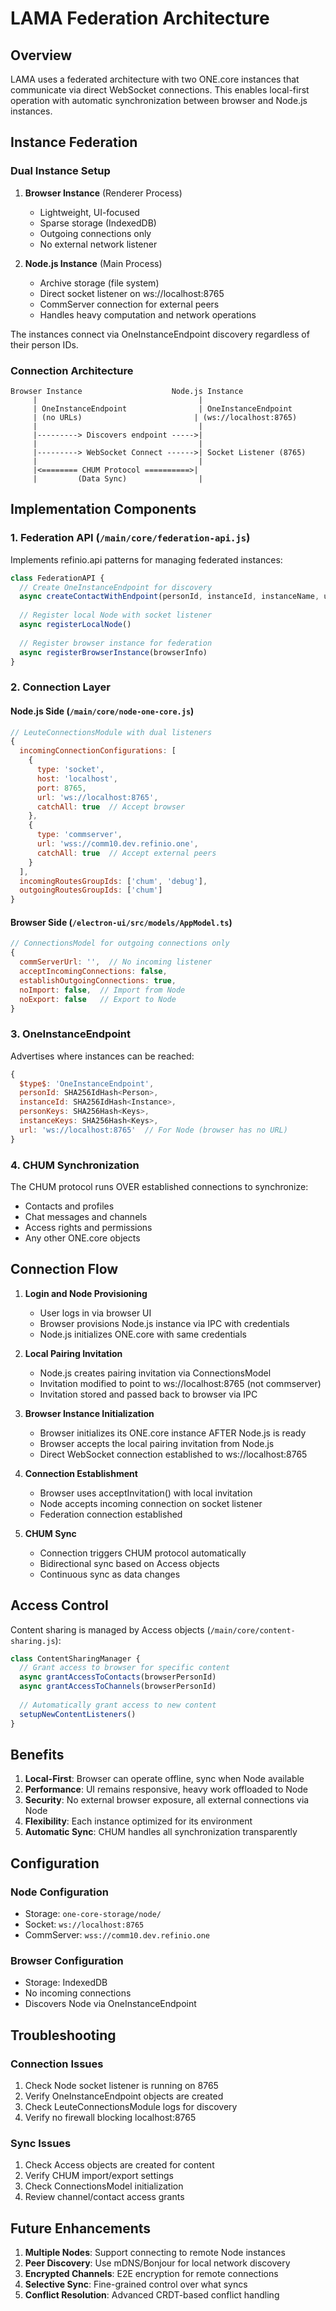 # LAMA Federation Architecture

## Overview

LAMA uses a federated architecture with two ONE.core instances that communicate via direct WebSocket connections. This enables local-first operation with automatic synchronization between browser and Node.js instances.

## Instance Federation

### Dual Instance Setup

1. **Browser Instance** (Renderer Process)
   - Lightweight, UI-focused
   - Sparse storage (IndexedDB)
   - Outgoing connections only
   - No external network listener

2. **Node.js Instance** (Main Process)
   - Archive storage (file system)
   - Direct socket listener on ws://localhost:8765
   - CommServer connection for external peers
   - Handles heavy computation and network operations

The instances connect via OneInstanceEndpoint discovery regardless of their person IDs.

### Connection Architecture

```
Browser Instance                    Node.js Instance
     |                                    |
     | OneInstanceEndpoint                | OneInstanceEndpoint
     | (no URLs)                         | (ws://localhost:8765)
     |                                    |
     |---------> Discovers endpoint ----->|
     |                                    |
     |---------> WebSocket Connect ------>| Socket Listener (8765)
     |                                    |
     |<======== CHUM Protocol ==========>|
     |         (Data Sync)                |
```

## Implementation Components

### 1. Federation API (`/main/core/federation-api.js`)

Implements refinio.api patterns for managing federated instances:

```javascript
class FederationAPI {
  // Create OneInstanceEndpoint for discovery
  async createContactWithEndpoint(personId, instanceId, instanceName, urls)
  
  // Register local Node with socket listener
  async registerLocalNode()
  
  // Register browser instance for federation
  async registerBrowserInstance(browserInfo)
}
```

### 2. Connection Layer

#### Node.js Side (`/main/core/node-one-core.js`)

```javascript
// LeuteConnectionsModule with dual listeners
{
  incomingConnectionConfigurations: [
    {
      type: 'socket',
      host: 'localhost',
      port: 8765,
      url: 'ws://localhost:8765',
      catchAll: true  // Accept browser
    },
    {
      type: 'commserver',
      url: 'wss://comm10.dev.refinio.one',
      catchAll: true  // Accept external peers
    }
  ],
  incomingRoutesGroupIds: ['chum', 'debug'],
  outgoingRoutesGroupIds: ['chum']
}
```

#### Browser Side (`/electron-ui/src/models/AppModel.ts`)

```javascript
// ConnectionsModel for outgoing connections only
{
  commServerUrl: '',  // No incoming listener
  acceptIncomingConnections: false,
  establishOutgoingConnections: true,
  noImport: false,  // Import from Node
  noExport: false   // Export to Node  
}
```

### 3. OneInstanceEndpoint

Advertises where instances can be reached:

```javascript
{
  $type$: 'OneInstanceEndpoint',
  personId: SHA256IdHash<Person>,
  instanceId: SHA256IdHash<Instance>,
  personKeys: SHA256Hash<Keys>,
  instanceKeys: SHA256Hash<Keys>,
  url: 'ws://localhost:8765'  // For Node (browser has no URL)
}
```

### 4. CHUM Synchronization

The CHUM protocol runs OVER established connections to synchronize:
- Contacts and profiles
- Chat messages and channels
- Access rights and permissions
- Any other ONE.core objects

## Connection Flow

1. **Login and Node Provisioning**
   - User logs in via browser UI
   - Browser provisions Node.js instance via IPC with credentials
   - Node.js initializes ONE.core with same credentials

2. **Local Pairing Invitation**
   - Node.js creates pairing invitation via ConnectionsModel
   - Invitation modified to point to ws://localhost:8765 (not commserver)
   - Invitation stored and passed back to browser via IPC

3. **Browser Instance Initialization**
   - Browser initializes its ONE.core instance AFTER Node.js is ready
   - Browser accepts the local pairing invitation from Node.js
   - Direct WebSocket connection established to ws://localhost:8765

4. **Connection Establishment**
   - Browser uses acceptInvitation() with local invitation
   - Node accepts incoming connection on socket listener
   - Federation connection established

5. **CHUM Sync**
   - Connection triggers CHUM protocol automatically
   - Bidirectional sync based on Access objects
   - Continuous sync as data changes

## Access Control

Content sharing is managed by Access objects (`/main/core/content-sharing.js`):

```javascript
class ContentSharingManager {
  // Grant access to browser for specific content
  async grantAccessToContacts(browserPersonId)
  async grantAccessToChannels(browserPersonId)
  
  // Automatically grant access to new content
  setupNewContentListeners()
}
```

## Benefits

1. **Local-First**: Browser can operate offline, sync when Node available
2. **Performance**: UI remains responsive, heavy work offloaded to Node
3. **Security**: No external browser exposure, all external connections via Node
4. **Flexibility**: Each instance optimized for its environment
5. **Automatic Sync**: CHUM handles all synchronization transparently

## Configuration

### Node Configuration
- Storage: `one-core-storage/node/`
- Socket: `ws://localhost:8765`
- CommServer: `wss://comm10.dev.refinio.one`

### Browser Configuration  
- Storage: IndexedDB
- No incoming connections
- Discovers Node via OneInstanceEndpoint

## Troubleshooting

### Connection Issues
1. Check Node socket listener is running on 8765
2. Verify OneInstanceEndpoint objects are created
3. Check LeuteConnectionsModule logs for discovery
4. Verify no firewall blocking localhost:8765

### Sync Issues
1. Check Access objects are created for content
2. Verify CHUM import/export settings
3. Check ConnectionsModel initialization
4. Review channel/contact access grants

## Future Enhancements

1. **Multiple Nodes**: Support connecting to remote Node instances
2. **Peer Discovery**: Use mDNS/Bonjour for local network discovery
3. **Encrypted Channels**: E2E encryption for remote connections
4. **Selective Sync**: Fine-grained control over what syncs
5. **Conflict Resolution**: Advanced CRDT-based conflict handling